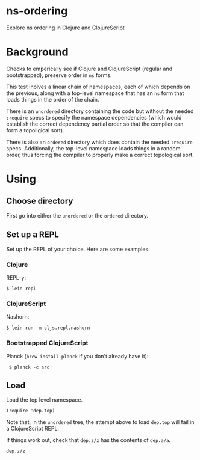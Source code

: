 # ns-ordering
Explore ns ordering in Clojure and ClojureScript

# Background

Checks to emperically see if Clojure and ClojureScript (regular and bootstrapped), preserve order in `ns` forms.

This test inolves a linear chain of namespaces, each of which depends on the previous, along with a top-level namespace that
has an `ns` form that loads things in the order of the chain.

There is an `unordered` directory containing the code but without the needed `:require` specs to specify the namespace dependencies (which would establish the correct dependency partial order so that the compiler can form a topoligical sort). 

There is also an `ordered` directory which does contain the needed `:require` specs. Additionally, the top-level namespace loads things in a random order, thus forcing the compiler to properly make a correct topological sort.

# Using

## Choose directory

First go into either the `unordered` or the `ordered` directory.

## Set up a REPL

Set up the REPL of your choice. Here are some examples.

### Clojure

REPL-y:

`$ lein repl`

### ClojureScript

Nashorn:

`$ lein run -m cljs.repl.nashorn`

### Bootstrapped ClojureScript

Planck (`brew install planck` if you don't already have it):

` $ planck -c src`

## Load

Load the top level namespace.

```
(require 'dep.top)
```

Note that, in the `unordered` tree, the attempt above to load `dep.top` will fail in a ClojureScript REPL.

If things work out, check that `dep.z/z` has the contents of `dep.a/a`.

```
dep.z/z
```
